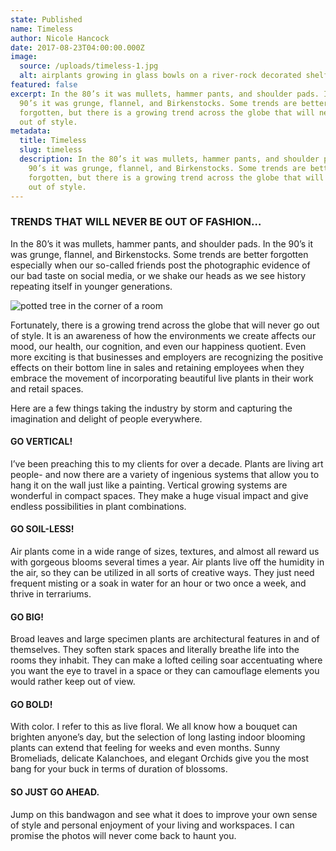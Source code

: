 ```yaml
---
state: Published
name: Timeless
author: Nicole Hancock
date: 2017-08-23T04:00:00.000Z
image:
  source: /uploads/timeless-1.jpg
  alt: airplants growing in glass bowls on a river-rock decorated shelf
featured: false
excerpt: In the 80’s it was mullets, hammer pants, and shoulder pads. In the
  90’s it was grunge, flannel, and Birkenstocks. Some trends are better
  forgotten, but there is a growing trend across the globe that will never go
  out of style.
metadata:
  title: Timeless
  slug: timeless
  description: In the 80’s it was mullets, hammer pants, and shoulder pads. In the
    90’s it was grunge, flannel, and Birkenstocks. Some trends are better
    forgotten, but there is a growing trend across the globe that will never go
    out of style.
---
```


### TRENDS THAT WILL NEVER BE OUT OF FASHION…

In the 80’s it was mullets, hammer pants, and shoulder pads. In the 90’s it was grunge, flannel, and Birkenstocks. Some trends are better forgotten especially when our so-called friends post the photographic evidence of our bad taste on social media, or we shake our heads as we see history repeating itself in younger generations.

![potted tree in the corner of a room](/uploads/timeless-2.jpg)

Fortunately, there is a growing trend across the globe that will never go out of style. It is an awareness of how the environments we create affects our mood, our health, our cognition, and even our happiness quotient. Even more exciting is that businesses and employers are recognizing the positive effects on their bottom line in sales and retaining employees when they embrace the movement of incorporating beautiful live plants in their work and retail spaces.

Here are a few things taking the industry by storm and capturing the imagination and delight of people everywhere.

#### GO VERTICAL!

I’ve been preaching this to my clients for over a decade. Plants are living art people- and now there are a variety of ingenious systems that allow you to hang it on the wall just like a painting. Vertical growing systems are wonderful in compact spaces. They make a huge visual impact and give endless possibilities in plant combinations.

#### GO SOIL-LESS!

Air plants come in a wide range of sizes, textures, and almost all reward us with gorgeous blooms several times a year. Air plants live off the humidity in the air, so they can be utilized in all sorts of creative ways. They just need frequent misting or a soak in water for an hour or two once a week, and thrive in terrariums.

#### GO BIG!

Broad leaves and large specimen plants are architectural features in and of themselves. They soften stark spaces and literally breathe life into the rooms they inhabit. They can make a lofted ceiling soar accentuating where you want the eye to travel in a space or they can camouflage elements you would rather keep out of view.

#### GO BOLD!

With color. I refer to this as live floral. We all know how a bouquet can brighten anyone’s day, but the selection of long lasting indoor blooming plants can extend that feeling for weeks and even months. Sunny Bromeliads, delicate Kalanchoes, and elegant Orchids give you the most bang for your buck in terms of duration of blossoms.

#### SO JUST GO AHEAD.

Jump on this bandwagon and see what it does to improve your own sense of style and personal enjoyment of your living and workspaces. I can promise the photos will never come back to haunt you.
